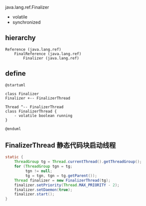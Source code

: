 java.lang.ref.Finalizer

* volatile
* synchronized

## hierarchy
```
Reference (java.lang.ref)
    FinalReference (java.lang.ref)
        Finalizer (java.lang.ref)
```
## define
```plantuml
@startuml

class Finalizer
Finalizer +-- FinalizerThread

Thread ^-- FinalizerThread
class FinalizerThread {
    - volatile boolean running
}

@enduml
```

## FinalizerThread 静态代码块启动线程
```java
static {
    ThreadGroup tg = Thread.currentThread().getThreadGroup();
    for (ThreadGroup tgn = tg;
         tgn != null;
         tg = tgn, tgn = tg.getParent());
    Thread finalizer = new FinalizerThread(tg);
    finalizer.setPriority(Thread.MAX_PRIORITY - 2);
    finalizer.setDaemon(true);
    finalizer.start();
}
```